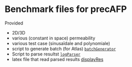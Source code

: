 # Benchmark files for precAFP

Provided
- 2D/3D
- various (constant in space) permeability
- various test case (sinusaïdale and polynomiale)
- script to generate batch (for Atlas) [`batchGenerator`](batchGenerator.sh)
- Script to parse resultst [`logParser`](logParser.sh)
- latex file that read parsed results [displayRes](displayRes.tex)

